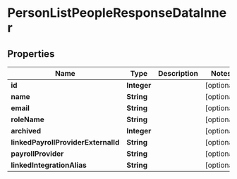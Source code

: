 

# PersonListPeopleResponseDataInner


## Properties

| Name | Type | Description | Notes |
|------------ | ------------- | ------------- | -------------|
|**id** | **Integer** |  |  [optional] |
|**name** | **String** |  |  [optional] |
|**email** | **String** |  |  [optional] |
|**roleName** | **String** |  |  [optional] |
|**archived** | **Integer** |  |  [optional] |
|**linkedPayrollProviderExternalId** | **String** |  |  [optional] |
|**payrollProvider** | **String** |  |  [optional] |
|**linkedIntegrationAlias** | **String** |  |  [optional] |




